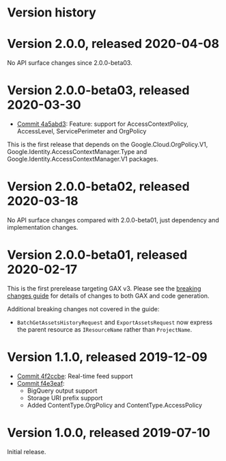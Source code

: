 # Version history

# Version 2.0.0, released 2020-04-08

No API surface changes since 2.0.0-beta03.

# Version 2.0.0-beta03, released 2020-03-30

- [Commit 4a5abd3](https://github.com/googleapis/google-cloud-dotnet/commit/4a5abd3): Feature: support for AccessContextPolicy, AccessLevel, ServicePerimeter and OrgPolicy

This is the first release that depends on the
Google.Cloud.OrgPolicy.V1, Google.Identity.AccessContextManager.Type
and Google.Identity.AccessContextManager.V1 packages.

# Version 2.0.0-beta02, released 2020-03-18

No API surface changes compared with 2.0.0-beta01, just dependency
and implementation changes.

# Version 2.0.0-beta01, released 2020-02-17

This is the first prerelease targeting GAX v3. Please see the [breaking changes
guide](https://googleapis.github.io/google-cloud-dotnet/docs/guides/breaking-gax2.html)
for details of changes to both GAX and code generation.

Additional breaking changes not covered in the guide:

- `BatchGetAssetsHistoryRequest` and `ExportAssetsRequest` now express the parent resource as `IResourceName` rather than `ProjectName`.

# Version 1.1.0, released 2019-12-09

- [Commit 4f2ccbe](https://github.com/googleapis/google-cloud-dotnet/commit/4f2ccbe): Real-time feed support
- [Commit f4e3eaf](https://github.com/googleapis/google-cloud-dotnet/commit/f4e3eaf):
  - BigQuery output support
  - Storage URI prefix support
  - Added ContentType.OrgPolicy and ContentType.AccessPolicy

# Version 1.0.0, released 2019-07-10

Initial release.
